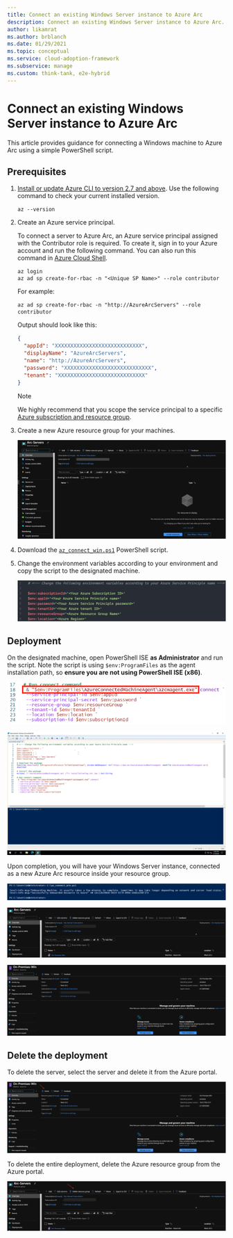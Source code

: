 ```yaml
---
title: Connect an existing Windows Server instance to Azure Arc
description: Connect an existing Windows Server instance to Azure Arc.
author: likamrat
ms.author: brblanch
ms.date: 01/29/2021
ms.topic: conceptual
ms.service: cloud-adoption-framework
ms.subservice: manage
ms.custom: think-tank, e2e-hybrid
---
```


# Connect an existing Windows Server instance to Azure Arc

This article provides guidance for connecting a Windows machine to Azure Arc using a simple PowerShell script.

## Prerequisites

1. [Install or update Azure CLI to version 2.7 and above](/cli/azure/install-azure-cli). Use the following command to check your current installed version.

    ```console
    az --version
    ```

2. Create an Azure service principal.

    To connect a server to Azure Arc, an Azure service principal assigned with the Contributor role is required. To create it, sign in to your Azure account and run the following command. You can also run this command in [Azure Cloud Shell](https://shell.azure.com/).

    ```console
    az login
    az ad sp create-for-rbac -n "<Unique SP Name>" --role contributor
    ```

    For example:

    ```console
    az ad sp create-for-rbac -n "http://AzureArcServers" --role contributor
    ```

    Output should look like this:

    ```json
    {
      "appId": "XXXXXXXXXXXXXXXXXXXXXXXXXXXX",
      "displayName": "AzureArcServers",
      "name": "http://AzureArcServers",
      "password": "XXXXXXXXXXXXXXXXXXXXXXXXXXXX",
      "tenant": "XXXXXXXXXXXXXXXXXXXXXXXXXXXX"
    }
    ```

    > [!NOTE]
    > We highly recommend that you scope the service principal to a specific [Azure subscription and resource group](/cli/azure/ad/sp).

3. Create a new Azure resource group for your machines.

    ![A screenshot of an empty resource group in the Azure portal.](./media/onboard-server/windows-resource-group.png)

4. Download the [`az_connect_win.ps1`](https://github.com/microsoft/azure_arc/blob/main/azure_arc_servers_jumpstart/scripts/az_connect_win.ps1) PowerShell script.

5. Change the environment variables according to your environment and copy the script to the designated machine.

    ![A screenshot of the environment variables to be changed.](./media/onboard-server/windows-variables.png)

## Deployment

On the designated machine, open PowerShell ISE **as Administrator** and run the script. Note the script is using `$env:ProgramFiles` as the agent installation path, so **ensure you are not using PowerShell ISE (x86)**.

![A screenshot of the `azcmagent connect` command.](./media/onboard-server/azcmagent.png)

![A screenshot of the `az_connect_win.ps1` Windows script.](./media/onboard-server/az-connect-windows-2.png)

Upon completion, you will have your Windows Server instance, connected as a new Azure Arc resource inside your resource group.

![A screenshot of the `az_connect_win.ps1` Windows script running.](./media/onboard-server/az-connect-windows.png)

![A screenshot of an Azure Arc enabled resource in the Azure portal.](./media/onboard-server/windows-resource.png)

![A screenshot of details from an Azure Arc enabled resource in the Azure portal.](./media/onboard-server/windows-resource-detail.png)

## Delete the deployment

To delete the server, select the server and delete it from the Azure portal.

![A screenshot of the option to delete a resource in the Azure portal.](./media/onboard-server/windows-delete-resource.png)

To delete the entire deployment, delete the Azure resource group from the Azure portal.

![A screenshot of the option to delete a resource group via the Azure portal.](./media/onboard-server/windows-delete-resource-group.png)
